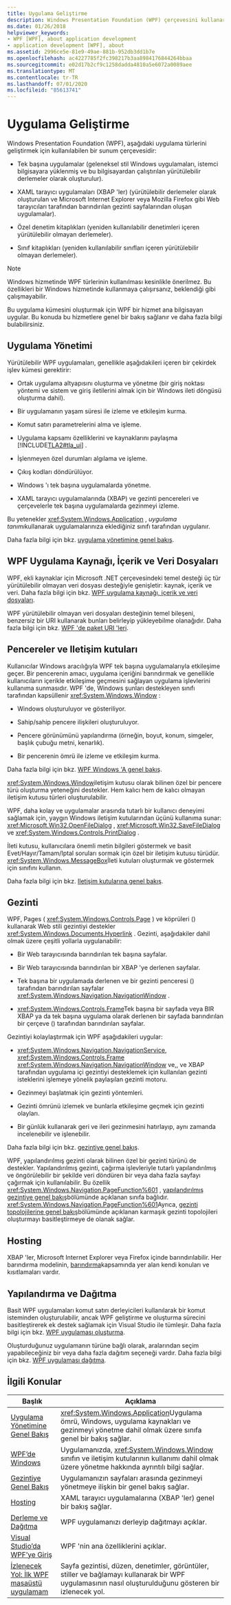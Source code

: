 ```yaml
---
title: Uygulama Geliştirme
description: Windows Presentation Foundation (WPF) çerçevesini kullanarak çeşitli uygulamalar oluşturmayı öğrenin.
ms.date: 01/26/2018
helpviewer_keywords:
- WPF [WPF], about application development
- application development [WPF], about
ms.assetid: 2996ce5e-81e9-49ae-881b-952db3dd1b7e
ms.openlocfilehash: ac4227785f2fc398217b3aa8984176844264bbaa
ms.sourcegitcommit: e02d17b2cf9c1258dadda4810a5e6072a0089aee
ms.translationtype: MT
ms.contentlocale: tr-TR
ms.lasthandoff: 07/01/2020
ms.locfileid: "85613741"
---
```

# <a name="application-development"></a>Uygulama Geliştirme
<a name="introduction"></a>Windows Presentation Foundation (WPF), aşağıdaki uygulama türlerini geliştirmek için kullanılabilen bir sunum çerçevesidir:  
  
- Tek başına uygulamalar (geleneksel stil Windows uygulamaları, istemci bilgisayara yüklenmiş ve bu bilgisayardan çalıştırılan yürütülebilir derlemeler olarak oluşturulur).  
  
- XAML tarayıcı uygulamaları (XBAP 'ler) (yürütülebilir derlemeler olarak oluşturulan ve Microsoft Internet Explorer veya Mozilla Firefox gibi Web tarayıcıları tarafından barındırılan gezinti sayfalarından oluşan uygulamalar).  
  
- Özel denetim kitaplıkları (yeniden kullanılabilir denetimleri içeren yürütülebilir olmayan derlemeler).  
  
- Sınıf kitaplıkları (yeniden kullanılabilir sınıfları içeren yürütülebilir olmayan derlemeler).  
  
> [!NOTE]
> Windows hizmetinde WPF türlerinin kullanılması kesinlikle önerilmez. Bu özellikleri bir Windows hizmetinde kullanmaya çalışırsanız, beklendiği gibi çalışmayabilir.  
  
 Bu uygulama kümesini oluşturmak için WPF bir hizmet ana bilgisayarı uygular. Bu konuda bu hizmetlere genel bir bakış sağlanır ve daha fazla bilgi bulabilirsiniz.  

<a name="Application_Management"></a>
## <a name="application-management"></a>Uygulama Yönetimi  
 Yürütülebilir WPF uygulamaları, genellikle aşağıdakileri içeren bir çekirdek işlev kümesi gerektirir:  
  
- Ortak uygulama altyapısını oluşturma ve yönetme (bir giriş noktası yöntemi ve sistem ve giriş iletilerini almak için bir Windows ileti döngüsü oluşturma dahil).  
  
- Bir uygulamanın yaşam süresi ile izleme ve etkileşim kurma.  
  
- Komut satırı parametrelerini alma ve işleme.  
  
- Uygulama kapsamı özelliklerini ve kaynaklarını paylaşma [!INCLUDE[TLA2#tla_ui](../../../../includes/tla2sharptla-ui-md.md)] .  
  
- İşlenmeyen özel durumları algılama ve işleme.  
  
- Çıkış kodları döndürülüyor.  
  
- Windows 'ı tek başına uygulamalarda yönetme.  
  
- XAML tarayıcı uygulamalarında (XBAP) ve gezinti pencereleri ve çerçevelerle tek başına uygulamalarda gezinmeyi izleme.  
  
 Bu yetenekler <xref:System.Windows.Application> , *uygulama tanımı*kullanarak uygulamalarınıza eklediğiniz sınıfı tarafından uygulanır.  
  
 Daha fazla bilgi için bkz. [uygulama yönetimine genel bakış](application-management-overview.md).  
  
<a name="WPF_Application_Resource__Content__and_Data_Files"></a>
## <a name="wpf-application-resource-content-and-data-files"></a>WPF Uygulama Kaynağı, İçerik ve Veri Dosyaları  
 WPF, ekli kaynaklar için Microsoft .NET çerçevesindeki temel desteği üç tür yürütülebilir olmayan veri dosyası desteğiyle genişletir: kaynak, içerik ve veri. Daha fazla bilgi için bkz. [WPF uygulama kaynağı, içerik ve veri dosyaları](wpf-application-resource-content-and-data-files.md).  
  
 WPF yürütülebilir olmayan veri dosyaları desteğinin temel bileşeni, benzersiz bir URI kullanarak bunları belirleyip yükleyebilme olanağıdır. Daha fazla bilgi için bkz. [WPF 'de paket URI 'leri](pack-uris-in-wpf.md).  
  
<a name="Windows_and_Dialog_Boxes"></a>
## <a name="windows-and-dialog-boxes"></a>Pencereler ve Iletişim kutuları  
 Kullanıcılar Windows aracılığıyla WPF tek başına uygulamalarıyla etkileşime geçer. Bir pencerenin amacı, uygulama içeriğini barındırmak ve genellikle kullanıcıların içerikle etkileşime geçmesini sağlayan uygulama işlevlerini kullanıma sunmasıdır. WPF 'de, Windows şunları destekleyen sınıfı tarafından kapsüllenir <xref:System.Windows.Window> :  
  
- Windows oluşturuluyor ve gösteriliyor.  
  
- Sahip/sahip pencere ilişkileri oluşturuluyor.  
  
- Pencere görünümünü yapılandırma (örneğin, boyut, konum, simgeler, başlık çubuğu metni, kenarlık).  
  
- Bir pencerenin ömrü ile izleme ve etkileşim kurma.  
  
 Daha fazla bilgi için bkz. [WPF Windows 'A genel bakış](wpf-windows-overview.md).  
  
 <xref:System.Windows.Window>iletişim kutusu olarak bilinen özel bir pencere türü oluşturma yeteneğini destekler. Hem kalıcı hem de kalıcı olmayan iletişim kutusu türleri oluşturulabilir.  
  
 WPF, daha kolay ve uygulamalar arasında tutarlı bir kullanıcı deneyimi sağlamak için, yaygın Windows iletişim kutularından üçünü kullanıma sunar: <xref:Microsoft.Win32.OpenFileDialog> , <xref:Microsoft.Win32.SaveFileDialog> ve <xref:System.Windows.Controls.PrintDialog> .  
  
 İleti kutusu, kullanıcılara önemli metin bilgileri göstermek ve basit Evet/Hayır/Tamam/Iptal soruları sormak için özel bir iletişim kutusu türüdür. <xref:System.Windows.MessageBox>İleti kutuları oluşturmak ve göstermek için sınıfını kullanın.  
  
 Daha fazla bilgi için bkz. [Iletişim kutularına genel bakış](dialog-boxes-overview.md).  
  
<a name="Navigation"></a>
## <a name="navigation"></a>Gezinti  
 WPF, Pages ( <xref:System.Windows.Controls.Page> ) ve köprüleri () kullanarak Web stili gezintiyi destekler <xref:System.Windows.Documents.Hyperlink> . Gezinti, aşağıdakiler dahil olmak üzere çeşitli yollarla uygulanabilir:  
  
- Bir Web tarayıcısında barındırılan tek başına sayfalar.  
  
- Bir Web tarayıcısında barındırılan bir XBAP 'ye derlenen sayfalar.  
  
- Tek başına bir uygulamada derlenen ve bir gezinti penceresi () tarafından barındırılan sayfalar <xref:System.Windows.Navigation.NavigationWindow> .  
  
- <xref:System.Windows.Controls.Frame>Tek başına bir sayfada veya BIR XBAP ya da tek başına uygulama olarak derlenen bir sayfada barındırılan bir çerçeve () tarafından barındırılan sayfalar.  
  
 Gezintiyi kolaylaştırmak için WPF aşağıdakileri uygular:  
  
- <xref:System.Windows.Navigation.NavigationService>, <xref:System.Windows.Controls.Frame> <xref:System.Windows.Navigation.NavigationWindow> ve,, ve XBAP tarafından uygulama içi gezintiyi desteklemek için kullanılan gezinti isteklerini işlemeye yönelik paylaşılan gezinti motoru.  
  
- Gezinmeyi başlatmak için gezinti yöntemleri.  
  
- Gezinti ömrünü izlemek ve bunlarla etkileşime geçmek için gezinti olayları.  
  
- Bir günlük kullanarak geri ve ileri gezinmesini hatırlayıp, aynı zamanda incelenebilir ve işlenebilir.  
  
 Daha fazla bilgi için bkz. [gezintiye genel bakış](navigation-overview.md).  
  
 WPF, yapılandırılmış gezinti olarak bilinen özel bir gezinti türünü de destekler. Yapılandırılmış gezinti, çağırma işlevleriyle tutarlı yapılandırılmış ve öngörülebilir bir şekilde veri döndüren bir veya daha fazla sayfayı çağırmak için kullanılabilir. Bu özellik <xref:System.Windows.Navigation.PageFunction%601> , [yapılandırılmış gezintiye genel bakış](structured-navigation-overview.md)bölümünde açıklanan sınıfa bağlıdır. <xref:System.Windows.Navigation.PageFunction%601>Ayrıca, [gezinti topolojilerine genel bakış](navigation-topologies-overview.md)bölümünde açıklanan karmaşık gezinti topolojileri oluşturmayı basitleştirmeye de olanak sağlar.  
  
<a name="Hosting"></a>
## <a name="hosting"></a>Hosting  
 XBAP 'ler, Microsoft Internet Explorer veya Firefox içinde barındırılabilir. Her barındırma modelinin, [barındırma](hosting-wpf-applications.md)kapsamında yer alan kendi konuları ve kısıtlamaları vardır.  
  
<a name="Build_and_Deploy"></a>
## <a name="build-and-deploy"></a>Yapılandırma ve Dağıtma  
 Basit WPF uygulamaları komut satırı derleyicileri kullanılarak bir komut isteminden oluşturulabilir, ancak WPF geliştirme ve oluşturma sürecini basitleştirerek ek destek sağlamak için Visual Studio ile tümleşir. Daha fazla bilgi için bkz. [WPF uygulaması oluşturma](building-a-wpf-application-wpf.md).  
  
 Oluşturduğunuz uygulamanın türüne bağlı olarak, aralarından seçim yapabileceğiniz bir veya daha fazla dağıtım seçeneği vardır. Daha fazla bilgi için bkz. [WPF uygulaması dağıtma](deploying-a-wpf-application-wpf.md).  
  
<a name="related_topics"></a>
## <a name="related-topics"></a>İlgili Konular  
  
|Başlık|Açıklama|  
|-----------|-----------------|  
|[Uygulama Yönetimine Genel Bakış](application-management-overview.md)|<xref:System.Windows.Application>Uygulama ömrü, Windows, uygulama kaynakları ve gezinmeyi yönetme dahil olmak üzere sınıfa genel bir bakış sağlar.|  
|[WPF’de Windows](windows-in-wpf-applications.md)|Uygulamanızda, <xref:System.Windows.Window> sınıfın ve iletişim kutularının kullanımı dahil olmak üzere yönetme hakkında ayrıntılı bilgi sağlar.|  
|[Gezintiye Genel Bakış](navigation-overview.md)|Uygulamanızın sayfaları arasında gezinmeyi yönetmeye ilişkin bir genel bakış sağlar.|  
|[Hosting](hosting-wpf-applications.md)|XAML tarayıcı uygulamalarına (XBAP 'ler) genel bir bakış sağlar.|  
|[Derleme ve Dağıtma](building-and-deploying-wpf-applications.md)|WPF uygulamanızı derleyip dağıtmayı açıklar.|  
|[Visual Studio’da WPF’ye Giriş](../getting-started/introduction-to-wpf-in-vs.md)|WPF 'nin ana özelliklerini açıklar.|  
|[İzlenecek Yol: İlk WPF masaüstü uygulamam](../getting-started/walkthrough-my-first-wpf-desktop-application.md)|Sayfa gezintisi, düzen, denetimler, görüntüler, stiller ve bağlamayı kullanarak bir WPF uygulamasının nasıl oluşturulduğunu gösteren bir izlenecek yol.|
